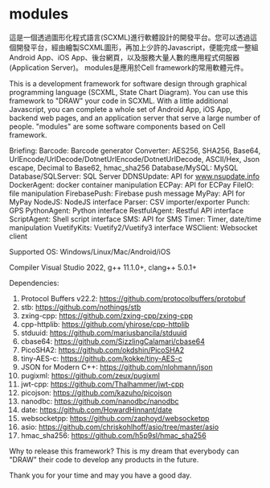 # modules
這是一個透過圖形化程式語言(SCXML)進行軟體設計的開發平台。您可以透過這個開發平台，經由繪製SCXML圖形，再加上少許的Javascript，便能完成一整組Android App、iOS App、後台網頁，以及服務大量人數的應用程式伺服器(Application Server)。
modules是應用於Cell framework的常用軟體元件。

This is a development framework for software design through graphical programming language (SCXML, State Chart Diagram).
You can use this framework to "DRAW" your code in SCXML. With a little additional Javascript, you can complete a whole set of Android App, iOS App, backend web pages, and an application server that serve a large number of people.
"modules" are some software components based on Cell framework.

Briefing:
Barcode: Barcode generator
Converter: AES256, SHA256, Base64, UrlEncode/UrlDecode/DotnetUrlEncode/DotnetUrlDecode, ASCII/Hex, Json escape, Decimal to Base62, hmac_sha256
Database/MySQL: MySQL
Database/SQLServer: SQL Server
DDNSUpdate: API for www.nsupdate.info
DockerAgent: docker container manipulation
ECPay: API for ECPay
FileIO: file manipulation
FirebasePush: Firebase push message
MyPay: API for MyPay
NodeJS: NodeJS interface
Parser: CSV importer/exporter
Punch: GPS
PythonAgent: Python interface
RestfulAgent: Restful API interface
ScriptAgent: Shell script interface
SMS: API for SMS
Timer: Timer, date/time manipulation
VuetifyKits: Vuetify2/Vuetify3 interface
WSClient: Websocket client

Supported OS: Windows/Linux/Mac/Android/iOS

Compiler
Visual Studio 2022,
g++ 11.1.0+,
clang++ 5.0.1+

Dependencies:
1. Protocol Buffers v22.2: https://github.com/protocolbuffers/protobuf
2. stb: https://github.com/nothings/stb
3. zxing-cpp: https://github.com/zxing-cpp/zxing-cpp
4. cpp-httplib: https://github.com/yhirose/cpp-httplib
5. stduuid: https://github.com/mariusbancila/stduuid
6. cbase64: https://github.com/SizzlingCalamari/cbase64
7. PicoSHA2: https://github.com/okdshin/PicoSHA2
8. tiny-AES-c: https://github.com/kokke/tiny-AES-c
9. JSON for Modern C++: https://github.com/nlohmann/json
10. pugixml: https://github.com/zeux/pugixml
11. jwt-cpp: https://github.com/Thalhammer/jwt-cpp
12. picojson: https://github.com/kazuho/picojson
13. nanodbc: https://github.com/nanodbc/nanodbc
14. date: https://github.com/HowardHinnant/date
15. websocketpp: https://github.com/zaphoyd/websocketpp
16. asio: https://github.com/chriskohlhoff/asio/tree/master/asio
17. hmac_sha256: https://github.com/h5p9sl/hmac_sha256

Why to release this framework?
This is my dream that everybody can "DRAW" their code to develop any products in the future. 

Thank you for your time and may you have a good day.